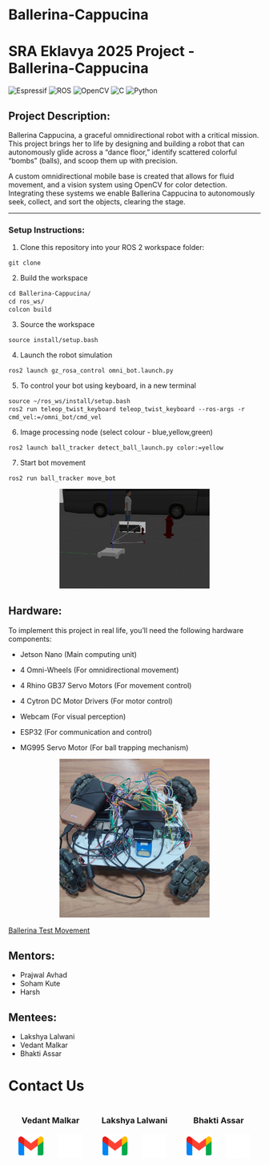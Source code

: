 # Ballerina-Cappucina

# SRA Eklavya 2025 Project - Ballerina-Cappucina

![Espressif](https://img.shields.io/badge/espressif-E7352C.svg?style=for-the-badge&logo=espressif&logoColor=white)
![ROS](https://img.shields.io/badge/ros-%230A0FF9.svg?style=for-the-badge&logo=ros&logoColor=white)
![OpenCV](https://img.shields.io/badge/opencv-%23white.svg?style=for-the-badge&logo=opencv&logoColor=white)
![C](https://img.shields.io/badge/c-%2300599C.svg?style=for-the-badge&logo=c&logoColor=white)
![Python](https://img.shields.io/badge/python-3670A0?style=for-the-badge&logo=python&logoColor=ffdd54)

## Project Description:

Ballerina Cappucina, a graceful omnidirectional robot with a critical mission. This project brings her to life by designing and building a robot that can autonomously glide across a “dance floor,” identify scattered colorful “bombs” (balls), and scoop them up with precision.

A custom omnidirectional mobile base is created that allows for fluid movement, and a vision system using OpenCV for color detection. Integrating these systems we enable Ballerina Cappucina to autonomously seek, collect, and sort the objects, clearing the stage.




---
### Setup Instructions:
1. Clone this repository into your ROS 2 workspace folder:
```
git clone 
```
2. Build the workspace
```
cd Ballerina-Cappucina/
cd ros_ws/
colcon build
```
3. Source the workspace
```
source install/setup.bash
```
4. Launch the robot simulation
```
ros2 launch gz_rosa_control omni_bot.launch.py
```
5. To control your bot using keyboard, in a new terminal
```
source ~/ros_ws/install/setup.bash
ros2 run teleop_twist_keyboard teleop_twist_keyboard --ros-args -r cmd_vel:=/omni_bot/cmd_vel
```
6. Image processing node (select colour - blue,yellow,green)
```
ros2 launch ball_tracker detect_ball_launch.py color:=yellow
```
7. Start bot movement
```
ros2 run ball_tracker move_bot
```


<p align="center">
  <img src="media/simulation_gazebo.png" width="300" />
</p>

## Hardware:

To implement this project in real life, you’ll need the following hardware components:

- Jetson Nano (Main computing unit)

- 4 Omni-Wheels (For omnidirectional movement)

- 4 Rhino GB37 Servo Motors (For movement control)

- 4 Cytron DC Motor Drivers (For motor control)

- Webcam (For visual perception)

- ESP32 (For communication and control)

- MG995 Servo Motor (For ball trapping mechanism)

<p align="center">
  <img src="media/Ballerina_front_view.jpeg" width="300" />
</p>

[Ballerina Test Movement](media/Ballerina_test_movement.webm)
	
## Mentors:
- Prajwal Avhad
- Soham Kute
- Harsh

## Mentees:
- Lakshya Lalwani
- Vedant Malkar
- Bhakti Assar

# Contact Us

<p align="center">
  <div style="display: flex; justify-content: space-around; width: 100%; text-align: center;">
    <div style="width: 30%;">
      <h3>Vedant Malkar</h3>
      <p>
        <a href="https://mail.google.com/mail/?view=cm&fs=1&to=vmmalkar_b24@et.vjti.ac.in" target="_blank" style="text-decoration: none !important; display: inline-block;">
          <img src="media/gmail.png" alt="Gmail" width="50" style="border: 0;" />
        </a>
        &nbsp;&nbsp;&nbsp;&nbsp;&nbsp;
        <a href="https://github.com/vedantmalkar" target="_blank" style="text-decoration: none !important; display: inline-block;">
          <img src="media/github_icon.webp" alt="GitHub" width="50" style="border: 0;" />
        </a>
      </p>
    </div>
    <div style="width: 30%;">
      <h3>Lakshya Lalwani</h3>
      <p>
        <a href="https://mail.google.com/mail/?view=cm&fs=1&to=ldlalwani_b24@et.vjti.ac.in" target="_blank" style="text-decoration: none !important; display: inline-block;">
          <img src="media/gmail.png" alt="Gmail" width="50" style="border: 0;" />
        </a>
        &nbsp;&nbsp;&nbsp;&nbsp;&nbsp;
        <a href="https://github.com/Lakshyaa1" target="_blank" style="text-decoration: none !important; display: inline-block;">
          <img src="media/github_icon.webp" alt="GitHub" width="50" style="border: 0;" />
        </a>
      </p>
    </div>
    <div style="width: 30%;">
      <h3>Bhakti Assar</h3>
      <p>
        <a href="https://mail.google.com/mail/?view=cm&fs=1&to=Bbassar_b24@et.vjti.ac.in" target="_blank" style="text-decoration: none !important; display: inline-block;">
          <img src="media/gmail.png" alt="Gmail" width="50" style="border: 0;" />
        </a>
        &nbsp;&nbsp;&nbsp;&nbsp;&nbsp;
        <a href="https://github.com/Bhakti-A" target="_blank" style="text-decoration: none !important; display: inline-block;">
          <img src="media/github_icon.webp" alt="GitHub" width="50" style="border: 0;" />
        </a>
      </p>
    </div>
  </div>
</p>









